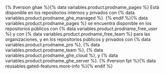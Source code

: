 {% ifversion ghae %}{% data variables.product.prodname_pages %} Está disponible en los repositorios internos y privados con {% data variables.product.prodname_ghe_managed %}. {% endif %}{% data variables.product.prodname_pages %} se encuentra disponible en los repositorios públicos con {% data variables.product.prodname_free_user %} y con {% data variables.product.prodname_free_team %} para las organizaciones, y en los repositorios públicos y privados con {% data variables.product.prodname_pro %}, {% data variables.product.prodname_team %}, {% data variables.product.prodname_ghe_cloud %}, y {% data variables.product.prodname_ghe_server %}. {% ifversion fpt %}{% data reusables.gated-features.more-info %}{% endif %}
